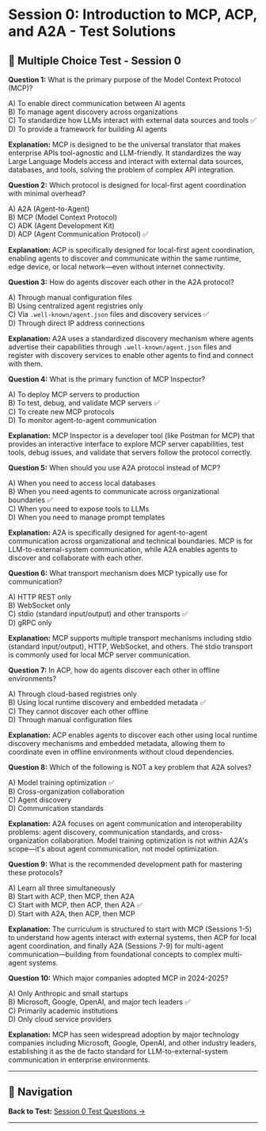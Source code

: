 # Session 0: Introduction to MCP, ACP, and A2A - Test Solutions

## 📝 Multiple Choice Test - Session 0

**Question 1:** What is the primary purpose of the Model Context Protocol (MCP)?  

A) To enable direct communication between AI agents  
B) To manage agent discovery across organizations  
C) To standardize how LLMs interact with external data sources and tools ✅  
D) To provide a framework for building AI agents  

**Explanation:** MCP is designed to be the universal translator that makes enterprise APIs tool-agnostic and LLM-friendly. It standardizes the way Large Language Models access and interact with external data sources, databases, and tools, solving the problem of complex API integration.

**Question 2:** Which protocol is designed for local-first agent coordination with minimal overhead?  

A) A2A (Agent-to-Agent)  
B) MCP (Model Context Protocol)  
C) ADK (Agent Development Kit)  
D) ACP (Agent Communication Protocol) ✅  

**Explanation:** ACP is specifically designed for local-first agent coordination, enabling agents to discover and communicate within the same runtime, edge device, or local network—even without internet connectivity.

**Question 3:** How do agents discover each other in the A2A protocol?  

A) Through manual configuration files  
B) Using centralized agent registries only  
C) Via `.well-known/agent.json` files and discovery services ✅  
D) Through direct IP address connections  

**Explanation:** A2A uses a standardized discovery mechanism where agents advertise their capabilities through `.well-known/agent.json` files and register with discovery services to enable other agents to find and connect with them.

**Question 4:** What is the primary function of MCP Inspector?  

A) To deploy MCP servers to production  
B) To test, debug, and validate MCP servers ✅  
C) To create new MCP protocols  
D) To monitor agent-to-agent communication  

**Explanation:** MCP Inspector is a developer tool (like Postman for MCP) that provides an interactive interface to explore MCP server capabilities, test tools, debug issues, and validate that servers follow the protocol correctly.

**Question 5:** When should you use A2A protocol instead of MCP?  

A) When you need to access local databases  
B) When you need agents to communicate across organizational boundaries ✅  
C) When you need to expose tools to LLMs  
D) When you need to manage prompt templates  

**Explanation:** A2A is specifically designed for agent-to-agent communication across organizational and technical boundaries. MCP is for LLM-to-external-system communication, while A2A enables agents to discover and collaborate with each other.

**Question 6:** What transport mechanism does MCP typically use for communication?  

A) HTTP REST only  
B) WebSocket only  
C) stdio (standard input/output) and other transports ✅  
D) gRPC only  

**Explanation:** MCP supports multiple transport mechanisms including stdio (standard input/output), HTTP, WebSocket, and others. The stdio transport is commonly used for local MCP server communication.

**Question 7:** In ACP, how do agents discover each other in offline environments?  

A) Through cloud-based registries only  
B) Using local runtime discovery and embedded metadata ✅  
C) They cannot discover each other offline  
D) Through manual configuration files  

**Explanation:** ACP enables agents to discover each other using local runtime discovery mechanisms and embedded metadata, allowing them to coordinate even in offline environments without cloud dependencies.

**Question 8:** Which of the following is NOT a key problem that A2A solves?  

A) Model training optimization ✅  
B) Cross-organization collaboration  
C) Agent discovery  
D) Communication standards  

**Explanation:** A2A focuses on agent communication and interoperability problems: agent discovery, communication standards, and cross-organization collaboration. Model training optimization is not within A2A's scope—it's about agent communication, not model optimization.

**Question 9:** What is the recommended development path for mastering these protocols?  

A) Learn all three simultaneously  
B) Start with ACP, then MCP, then A2A  
C) Start with MCP, then ACP, then A2A ✅  
D) Start with A2A, then ACP, then MCP  

**Explanation:** The curriculum is structured to start with MCP (Sessions 1-5) to understand how agents interact with external systems, then ACP for local agent coordination, and finally A2A (Sessions 7-9) for multi-agent communication—building from foundational concepts to complex multi-agent systems.

**Question 10:** Which major companies adopted MCP in 2024-2025?  

A) Only Anthropic and small startups  
B) Microsoft, Google, OpenAI, and major tech leaders ✅  
C) Primarily academic institutions  
D) Only cloud service providers  

**Explanation:** MCP has seen widespread adoption by major technology companies including Microsoft, Google, OpenAI, and other industry leaders, establishing it as the de facto standard for LLM-to-external-system communication in enterprise environments.

---

## 🧭 Navigation

**Back to Test:** [Session 0 Test Questions →](Session0_Introduction_to_MCP_ACP_A2A.md#multiple-choice-test-session-0)

---
